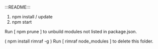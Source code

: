 :::README:::

1. npm install / update
2. npm start

Run [ npm prune ] to unbuild modules not listed in package.json.

( npm install rimraf -g )
Run [ rimraf node_modules ] to delete this folder.
